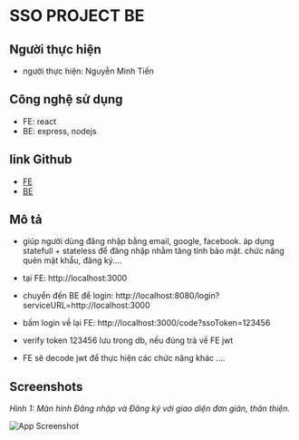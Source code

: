 
# SSO PROJECT BE 

## Người thực hiện 
- người thực hiện: Nguyễn Minh Tiến

## Công nghệ sử dụng
- FE: react 
- BE: express, nodejs

## link Github
- [FE](https://github.com/nmtien1801/sso-react-fe.git)
- [BE](https://github.com/nmtien1801/sso-nodejs-be.git)


##  Mô tả
- giúp người dùng đăng nhập bằng email, google, facebook. áp dụng statefull + stateless để đăng nhập nhằm tăng tính bảo mật. chức năng quên mật khẩu, đăng ký....

- tại FE: http://localhost:3000 
- chuyển đến BE để login: http://localhost:8080/login?serviceURL=http://localhost:3000
- bấm login về lại FE: http://localhost:3000/code?ssoToken=123456
- verify token 123456 lưu trong db, nếu đúng trả về FE jwt
- FE sẽ decode jwt để thực hiện các chức năng khác ....


## Screenshots
*Hình 1: Màn hình Đăng nhập và Đăng ký với giao diện đơn giản, thân thiện.*

![App Screenshot](https://res.cloudinary.com/dv6qgkaj4/image/upload/v1734138120/login-register_mgxmkz.png)



